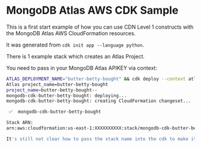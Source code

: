 # MongoDB Atlas AWS CDK Sample

This is a first start example of how you can use CDN Level 1 constructs with the MongoDB Atlas AWS CloudFormation resources.

It was generated from `cdk init app --language python`.

There is 1 example stack which creates an Atlas Project.

You need to pass in your MongoDB Atlas APIKEY via context:

```bash
ATLAS_DEPLOYMENT_NAME="butter-betty-bought" && cdk deploy --context atlas_public_key=${ATLAS_PUBLIC_KEY} --context atlas_private_key=${ATLAS_PRIVATE_KEY} --context project_name=butter-betty-bought            
Atlas project_name=butter-betty-bought
project_name=butter-betty-bought-- 
mongodb-cdk-butter-betty-bought: deploying...
mongodb-cdk-butter-betty-bought: creating CloudFormation changeset...

 ✅  mongodb-cdk-butter-betty-bought

Stack ARN:
arn:aws:cloudformation:us-east-1:XXXXXXXXXX:stack/mongodb-cdk-butter-betty-bought/XXXXXXXXXXX```

It's still not clear how to pass the stack name into the cdk to make it the same as the Atlas project name.
